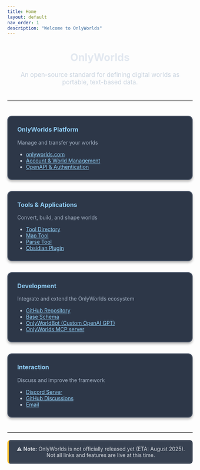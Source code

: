 ```yaml
---
title: Home
layout: default
nav_order: 1
description: "Welcome to OnlyWorlds"
---
```


<div style="text-align: center; margin: 40px 0;">
<h1 style="color: #e2e8f0; margin-bottom: 20px;">OnlyWorlds</h1>
<p style="font-size: 1.2em; color: #cbd5e0; max-width: 800px; margin: 0 auto;">
An open-source standard for defining digital worlds as portable, text-based data.  
</p>
</div>

---

<div style="display: grid; grid-template-columns: repeat(auto-fit, minmax(300px, 1fr)); gap: 30px; margin: 40px 0;">

<div style="border: 2px solid #4a5568; border-radius: 12px; padding: 25px; background: #2d3748; box-shadow: 0 4px 6px rgba(0, 0, 0, 0.3);">
<h3 style="color: #90cdf4; margin-top: 0;">
OnlyWorlds Platform
</h3>
<p style="color: #a0aec0; margin: 15px 0;">Manage and transfer your worlds</p>
<ul style="color: #cbd5e0; margin: 0;">
<li><a href="https://onlyworlds.com" style="color: #90cdf4;">onlyworlds.com</a></li>
<li><a href="https://onlyworlds.com/worlds/" style="color: #90cdf4;">Account & World Management</a></li>
<li><a href="https://onlyworlds.com/api/docs" style="color: #90cdf4;">OpenAPI & Authentication</a></li>
</ul>
</div>

<div style="border: 2px solid #4a5568; border-radius: 12px; padding: 25px; background: #2d3748; box-shadow: 0 4px 6px rgba(0, 0, 0, 0.3);">
<h3 style="color: #90cdf4; margin-top: 0;">
Tools & Applications
</h3>
<p style="color: #a0aec0; margin: 15px 0;">Convert, build, and shape worlds</p>
<ul style="color: #cbd5e0; margin: 0;">
<li><a href="docs/tool-directory/" style="color: #90cdf4;">Tool Directory</a></li>
<li><a href="https://onlyworlds.com/map_tool/" style="color: #90cdf4;">Map Tool</a></li>
<li><a href="https://onlyworlds.com/parse_tool/" style="color: #90cdf4;">Parse Tool</a></li>
<li><a href="https://github.com/OnlyWorlds/obsidian-plugin" style="color: #90cdf4;">Obsidian Plugin</a></li>
</ul>
</div>


<div style="border: 2px solid #4a5568; border-radius: 12px; padding: 25px; background: #2d3748; box-shadow: 0 4px 6px rgba(0, 0, 0, 0.3);">
<h3 style="color: #90cdf4; margin-top: 0;">
Development
</h3>
<p style="color: #a0aec0; margin: 15px 0;">Integrate and extend the OnlyWorlds ecosystem</p>
<ul style="color: #cbd5e0; margin: 0;">
<li><a href="https://github.com/onlyworlds/onlyworlds" style="color: #90cdf4;">GitHub Repository</a></li>
<li><a href="https://github.com/OnlyWorlds/OnlyWorlds/tree/main/schema" style="color: #90cdf4;">Base Schema</a></li>
<li><a href="https://chatgpt.com/g/g-dydgDFnOz-onlyworldsbot" style="color: #90cdf4;">OnlyWorldBot (Custom OpenAI GPT)</a></li>
<li><a href="https://www.onlyworlds.com/mcp/" style="color: #90cdf4;">OnlyWorlds MCP server</a></li>
</ul>
</div>

<div style="border: 2px solid #4a5568; border-radius: 12px; padding: 25px; background: #2d3748; box-shadow: 0 4px 6px rgba(0, 0, 0, 0.3);">
<h3 style="color: #90cdf4; margin-top: 0;">
Interaction
</h3>
<p style="color: #a0aec0; margin: 15px 0;">Discuss and improve the framework</p>
<ul style="color: #cbd5e0; margin: 0;">
<li><a href="https://discord.gg/twCjqvVBwb" style="color: #90cdf4;">Discord Server</a></li>
<li><a href="https://github.com/OnlyWorlds/OnlyWorlds/discussions" style="color: #90cdf4;">GitHub Discussions</a></li>
<li><a href="mailto:info@onlyworlds.com" style="color: #90cdf4;">Email</a></li>
</ul>
</div>

</div>

<!-- <p style="text-align: center; color: #cbd5e0; max-width: 800px; margin: 20px auto;">
Learn about the <a href="docs/specification/" style="color: #90cdf4;">framework specification</a>, explore our <a href="docs/getting-started/" style="color: #90cdf4;">getting started guide</a>, or check the latest updates in the <a href="docs/changelog/" style="color: #90cdf4;">changelog</a>.
</p> -->

---

<div style="text-align: center; margin: 20px 0; padding: 15px; background: #374151; border-radius: 8px; border-left: 4px solid #fbbf24;">
<p style="color: #d1d5db; margin: 0;">⚠️ <strong>Note:</strong> OnlyWorlds is not officially released yet (ETA: August 2025). Not all links and features are live at this time.</p>
</div>